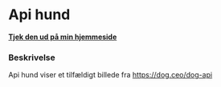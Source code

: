 # Api hund

**[Tjek den ud på min hjemmeside](http://luckas.dk/hund)**

### Beskrivelse

Api hund viser et tilfældigt billede fra https://dog.ceo/dog-api
